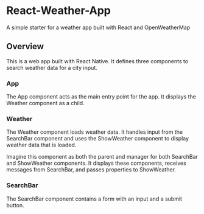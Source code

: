 # React-Weather-App

A simple starter for a weather app built with React and OpenWeatherMap

## Overview

This is a web app built with React Native. It defines three components to search weather data for a city input.

### App 

The App component acts as the main entry point for the app. It displays the Weather component as a child. 

### Weather 

The Weather component loads weather data. It handles input from the SearchBar component and uses the ShowWeather component to display weather data that is loaded. 

Imagine this component as both the parent and manager for both SearchBar and ShowWeather components. It displays these components, receives messages from SearchBar, and passes properties to ShowWeather. 

### SearchBar

The SearchBar component contains a form with an input and a submit button. 
